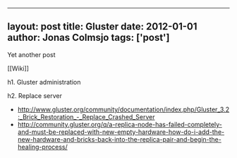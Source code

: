 
---
layout: post
title: Gluster
date: 2012-01-01
author: Jonas Colmsjo
tags: ['post']
---

Yet another post





[[Wiki]]

h1. Gluster administration


h2. Replace server

* http://www.gluster.org/community/documentation/index.php/Gluster_3.2:_Brick_Restoration_-_Replace_Crashed_Server
* http://community.gluster.org/q/a-replica-node-has-failed-completely-and-must-be-replaced-with-new-empty-hardware-how-do-i-add-the-new-hardware-and-bricks-back-into-the-replica-pair-and-begin-the-healing-process/
